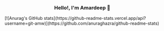 <h3 align = "center">Hello!, I'm Amardeep 👋 </h3>
[![Anurag's GitHub stats](https://github-readme-stats.vercel.app/api?username=git-amw)](https://github.com/anuraghazra/github-readme-stats)
